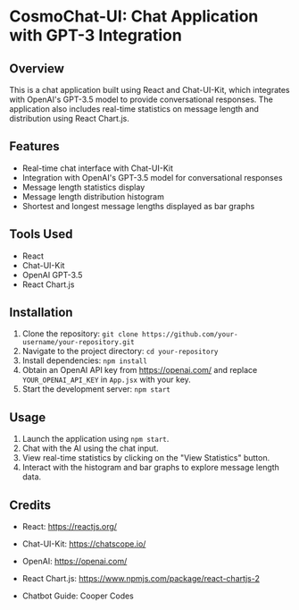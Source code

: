 # CosmoChat-UI: Chat Application with GPT-3 Integration

## Overview
This is a chat application built using React and Chat-UI-Kit, which integrates with OpenAI's GPT-3.5 model to provide conversational responses. The application also includes real-time statistics on message length and distribution using React Chart.js.

## Features
- Real-time chat interface with Chat-UI-Kit
- Integration with OpenAI's GPT-3.5 model for conversational responses
- Message length statistics display
- Message length distribution histogram
- Shortest and longest message lengths displayed as bar graphs

## Tools Used
- React
- Chat-UI-Kit
- OpenAI GPT-3.5
- React Chart.js

## Installation
1. Clone the repository: `git clone https://github.com/your-username/your-repository.git`
2. Navigate to the project directory: `cd your-repository`
3. Install dependencies: `npm install`
4. Obtain an OpenAI API key from https://openai.com/ and replace `YOUR_OPENAI_API_KEY` in `App.jsx` with your key.
5. Start the development server: `npm start`

## Usage
1. Launch the application using `npm start`.
2. Chat with the AI using the chat input.
3. View real-time statistics by clicking on the "View Statistics" button.
4. Interact with the histogram and bar graphs to explore message length data.

## Credits
- React: https://reactjs.org/
- Chat-UI-Kit: https://chatscope.io/
- OpenAI: https://openai.com/
- React Chart.js: https://www.npmjs.com/package/react-chartjs-2

- Chatbot Guide: Cooper Codes
